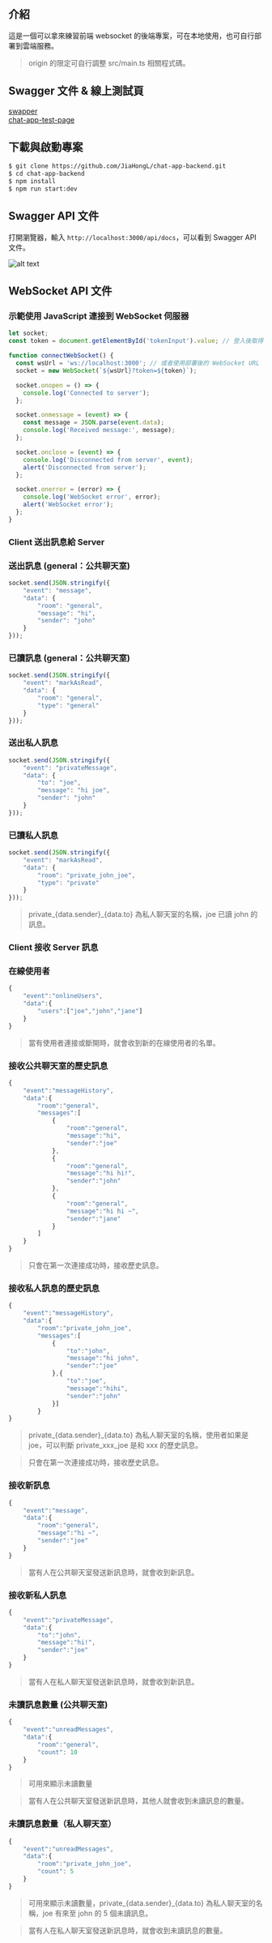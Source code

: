 ## 介紹

這是一個可以拿來練習前端 websocket 的後端專案，可在本地使用，也可自行部署到雲端服務。

> origin 的限定可自行調整 src/main.ts 相關程式碼。

## Swagger 文件 & 線上測試頁

[swapper](https://chat-app-backend-t7ug.onrender.com/api/docs)  
[chat-app-test-page](https://chat-app-backend-t7ug.onrender.com)

## 下載與啟動專案

```bash
$ git clone https://github.com/JiaHongL/chat-app-backend.git
$ cd chat-app-backend
$ npm install
$ npm run start:dev
```
## Swagger API 文件

打開瀏覽器，輸入 `http://localhost:3000/api/docs`，可以看到 Swagger API 文件。

![alt text](swagger.png)

## WebSocket API 文件

### 示範使用 JavaScript 連接到 WebSocket 伺服器

```javascript
let socket;
const token = document.getElementById('tokenInput').value; // 登入後取得的 token

function connectWebSocket() {
  const wsUrl = 'ws://localhost:3000'; // 或者使用部署後的 WebSocket URL
  socket = new WebSocket(`${wsUrl}?token=${token}`);

  socket.onopen = () => {
    console.log('Connected to server');
  };

  socket.onmessage = (event) => {
    const message = JSON.parse(event.data);
    console.log('Received message:', message);
  };

  socket.onclose = (event) => {
    console.log('Disconnected from server', event);
    alert('Disconnected from server');
  };

  socket.onerror = (error) => {
    console.log('WebSocket error', error);
    alert('WebSocket error');
  };
}
```

### Client 送出訊息給 Server

### 送出訊息 (general：公共聊天室)

```javascript
socket.send(JSON.stringify({
    "event": "message",
    "data": {
        "room": "general",
        "message": "hi",
        "sender": "john"
    }
}));
```

### 已讀訊息 (general：公共聊天室)

```javascript
socket.send(JSON.stringify({
    "event": "markAsRead",
    "data": {
        "room": "general",
        "type": "general"
    }
}));
```

### 送出私人訊息

```javascript
socket.send(JSON.stringify({
    "event": "privateMessage",
    "data": {
        "to": "joe",
        "message": "hi joe",
        "sender": "john"
    }
}));
```

### 已讀私人訊息

```javascript
socket.send(JSON.stringify({
    "event": "markAsRead",
    "data": {
        "room": "private_john_joe",
        "type": "private"
    }
}));
```
> private_{data.sender}_{data.to} 為私人聊天室的名稱，joe 已讀 john 的訊息。

### Client 接收 Server 訊息

### 在線使用者

```javascript
{
    "event":"onlineUsers",
    "data":{
        "users":["joe","john","jane"]
    }
}
```
> 當有使用者連接或斷開時，就會收到新的在線使用者的名單。

### 接收公共聊天室的歷史訊息

```javascript
{
    "event":"messageHistory",
    "data":{
        "room":"general",
        "messages":[
            {
                "room":"general",
                "message":"hi",
                "sender":"joe"
            },
            {
                "room":"general",
                "message":"hi hi!",
                "sender":"john"
            },
            {
                "room":"general",
                "message":"hi hi ~",
                "sender":"jane"
            }
        ]
    }
}
```

> 只會在第一次連接成功時，接收歷史訊息。

### 接收私人訊息的歷史訊息

```javascript
{
    "event":"messageHistory",
    "data":{
        "room":"private_john_joe",
        "messages":[
            {
                "to":"john",
                "message":"hi john",
                "sender":"joe"
            },{
                "to":"joe",
                "message":"hihi",
                "sender":"john"
            }]
        }
}
```

> private_{data.sender}_{data.to} 為私人聊天室的名稱，使用者如果是 joe，可以判斷 private_xxx_joe 是和 xxx 的歷史訊息。  

> 只會在第一次連接成功時，接收歷史訊息。

### 接收新訊息

```javascript
{
    "event":"message",
    "data":{
        "room":"general",
        "message":"hi ~",
        "sender":"joe"
    }
}
```

> 當有人在公共聊天室發送新訊息時，就會收到新訊息。

### 接收新私人訊息

```javascript
{
    "event":"privateMessage",
    "data":{
        "to":"john",
        "message":"hi!",
        "sender":"joe"
    }
}
```

> 當有人在私人聊天室發送新訊息時，就會收到新訊息。

### 未讀訊息數量 (公共聊天室)

```javascript
{
    "event":"unreadMessages",
    "data":{
        "room":"general",
        "count": 10
    }
}
```

> 可用來顯示未讀數量

> 當有人在公共聊天室發送新訊息時，其他人就會收到未讀訊息的數量。

### 未讀訊息數量（私人聊天室）

```javascript
{
    "event":"unreadMessages",
    "data":{
        "room":"private_john_joe",
        "count": 5
    }
}
```

> 可用來顯示未讀數量，private_{data.sender}_{data.to} 為私人聊天室的名稱，joe 有來至 john 的 5 個未讀訊息。

> 當有人在私人聊天室發送新訊息時，就會收到未讀訊息的數量。

